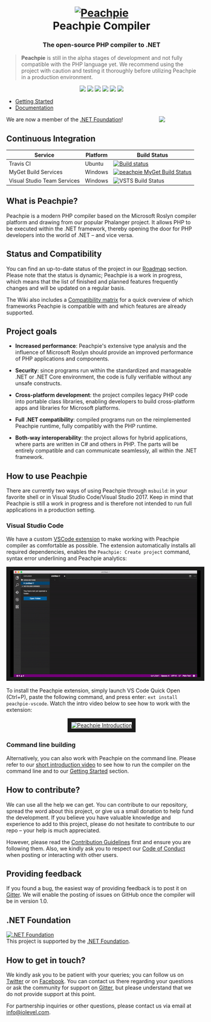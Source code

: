 <h1 align="center">
  <br>
  <a href="http://www.peachpie.io"><img src="http://www.peachpie.io/wp-content/uploads/2016/12/peachpie-round.png" width="400" alt="Peachpie" width="400"></a>
  <br>
  Peachpie Compiler
  <br>
</h1>

<h3 align="center">The open-source PHP compiler to .NET</h3>

> **Peachpie** is still in the alpha stages of development and not fully compatible with the PHP language yet. We recommend using the project with caution and testing it thoroughly before utilizing Peachpie in a production environment.

<p align="center">
<a href="http://www.nuget.org/profiles/peachpie"><img src="https://img.shields.io/nuget/v/Peachpie.App.svg?style=flat"></a>
<a href="https://gitter.im/iolevel/peachpie"><img src="https://badges.gitter.im/iolevel/peachpie.svg"></a>
<a href="https://github.com/peachpiecompiler/peachpie/blob/master/LICENSE.txt"><img src="https://img.shields.io/hexpm/l/plug.svg"></a>
<a href="http://www.peachpie.io"><img src="https://img.shields.io/badge/Web-peachpie.io-orange.svg"></a>
<a href="https://twitter.com/pchpcompiler"><img src="https://img.shields.io/badge/Twitter-%40pchpcompiler-blue.svg"></a>
<a href="https://www.paypal.com/cgi-bin/webscr?cmd=_s-xclick&hosted_button_id=BY2V98VY57K2E" target="_blank"><img src="https://img.shields.io/badge/$-donate-ff69b4.svg?maxAge=2592000&amp;style=flat"></a>
</p>

- [Getting Started](https://github.com/peachpiecompiler/peachpie/wiki/Getting-Started)  
- [Documentation](https://github.com/peachpiecompiler/peachpie/wiki)

[<img align="right" src="https://dotnetfoundation.org/Themes/DotNetFoundation.Theme/Images/logo-small.png" width="100" />](https://www.dotnetfoundation.org/)
We are now a member of the [.NET Foundation](https://www.dotnetfoundation.org/about)!

## Continuous Integration

| Service  | Platform  | Build Status  |
|---|---|---|
| Travis CI | Ubuntu  | [![Build status](https://api.travis-ci.org/peachpiecompiler/peachpie.svg?branch=master)](https://travis-ci.org/peachpiecompiler/peachpie)  |
| MyGet Build Services  | Windows  | [![peachpie MyGet Build Status](https://www.myget.org/BuildSource/Badge/peachpie?identifier=14586f8c-2600-412f-b9b0-39db8e930806)](https://www.myget.org/gallery/peachpie)    |
| Visual Studio Team Services | Windows | ![VSTS Build Status](https://iolevel.visualstudio.com/_apis/public/build/definitions/bd7dcca1-8515-44f8-81d0-bb2acc03d949/1/badge)|

## What is Peachpie?
Peachpie is a modern PHP compiler based on the Microsoft Roslyn compiler platform and drawing from our popular Phalanger project. It allows PHP to be executed within the .NET framework, thereby opening the door for PHP developers into the world of .NET – and vice versa.

## Status and Compatibility
You can find an up-to-date status of the project in our [Roadmap](https://github.com/peachpiecompiler/peachpie/wiki/Peachpie-Roadmap) section. Please note that the status is dynamic; Peachpie is a work in progress, which means that the list of finished and planned features frequently changes and will be updated on a regular basis.

The Wiki also includes a [Compatibility matrix](https://github.com/peachpiecompiler/peachpie/wiki/Compatibility) for a quick overview of which frameworks Peachpie is compatible with and which features are already supported. 

## Project goals
- **Increased performance**: Peachpie's extensive type analysis and the influence of Microsoft Roslyn should provide an improved performance of PHP applications and components. 

- **Security**: since programs run within the standardized and manageable .NET or .NET Core environment, the code is fully verifiable without any unsafe constructs. 

- **Cross-platform development**: the project compiles legacy PHP code into portable class libraries, enabling developers to build cross-platform apps and libraries for Microsoft platforms.  

- **Full .NET compatibility**: compiled programs run on the reimplemented Peachpie runtime, fully compatibly with the PHP runtime.

- **Both-way interoperability**: the project allows for hybrid applications, where parts are written in C# and others in PHP. The parts will be entirely compatible and can communicate seamlessly, all within the .NET framework.  


## How to use Peachpie
There are currently two ways of using Peachpie through `msbuild`: in your favorite shell or in Visual Studio Code/Visual Studio 2017. Keep in mind that Peachpie is still a work in progress and is therefore not intended to run full applications in a production setting.

### Visual Studio Code 
We have a custom [VSCode extension](https://marketplace.visualstudio.com/items?itemName=iolevel.peachpie-vscode) to make working with Peachpie compiler as comfortable as possible. The extension automatically installs all required dependencies, enables the `Peachpie: Create project` command, syntax error underlining and Peachpie analytics:

<p align="center">
<a href="https://marketplace.visualstudio.com/items?itemName=iolevel.peachpie-vscode" target="_blank"><img src="https://raw.githubusercontent.com/iolevel/peachpie-vscode/master/src/Peachpie.VSCode/images/tEDLQt.gif" 
alt="Peachpie Extension" border="10" /></a> 
</p>

To install the Peachpie extension, simply launch VS Code Quick Open (Ctrl+P), paste the following command, and press enter: `ext install peachpie-vscode`. Watch the intro video below to see how to work with the extension:

<p align="center">
<a href="https://youtu.be/hBiixbockK4" target="_blank"><img src="http://www.peachpie.io/wp-content/uploads/2017/04/yt-screen-1.png" 
alt="Peachpie Introduction" border="10" /></a>
</p>

### Command line building
Alternatively, you can also work with Peachpie on the command line. Please refer to our [short introduction video](https://www.youtube.com/watch?v=GVWVInYiYLY) to see how to run the compiler on the command line and to our [Getting Started](https://github.com/peachpiecompiler/peachpie/wiki/Getting-Started) section. 

## How to contribute?
We can use all the help we can get. You can contribute to our repository, spread the word about this project, or give us a small donation to help fund the development. If you believe you have valuable knowledge and experience to add to this project, please do not hesitate to contribute to our repo – your help is much appreciated. 

However, please read the [Contribution Guidelines](https://github.com/peachpiecompiler/peachpie/blob/master/CONTRIBUTING.md) first and ensure you are following them. Also, we kindly ask you to respect our [Code of Conduct](https://github.com/peachpiecompiler/peachpie/blob/master/CODE_OF_CONDUCT.md) when posting or interacting with other users. 

## Providing feedback
If you found a bug, the easiest way of providing feedback is to post it on [Gitter](https://gitter.im/iolevel/peachpie). We will enable the posting of issues on GitHub once the compiler will be in version 1.0.


## .NET Foundation
<a href="https://dotnetfoundation.org"><img src="https://dotnetfoundation.org/Themes/DotNetFoundation.Theme/Images/logo-small.png" width="150" alt=".NET Foundation"></a>
  <br>
This project is supported by the [.NET Foundation](http://www.dotnetfoundation.org).


## How to get in touch?
We kindly ask you to be patient with your queries; you can follow us on [Twitter](https://twitter.com/pchpcompiler) or on [Facebook](https://www.facebook.com/pchpcompiler/). You can contact us there regarding your questions or ask the community for support on [Gitter](https://gitter.im/iolevel/peachpie), but please understand that we do not provide support at this point.

For partnership inquiries or other questions, please contact us via email at info@iolevel.com.
